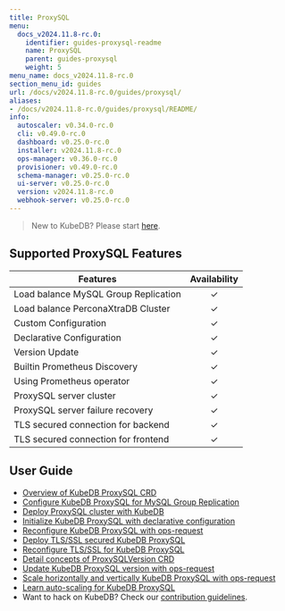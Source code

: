 ```yaml
---
title: ProxySQL
menu:
  docs_v2024.11.8-rc.0:
    identifier: guides-proxysql-readme
    name: ProxySQL
    parent: guides-proxysql
    weight: 5
menu_name: docs_v2024.11.8-rc.0
section_menu_id: guides
url: /docs/v2024.11.8-rc.0/guides/proxysql/
aliases:
- /docs/v2024.11.8-rc.0/guides/proxysql/README/
info:
  autoscaler: v0.34.0-rc.0
  cli: v0.49.0-rc.0
  dashboard: v0.25.0-rc.0
  installer: v2024.11.8-rc.0
  ops-manager: v0.36.0-rc.0
  provisioner: v0.49.0-rc.0
  schema-manager: v0.25.0-rc.0
  ui-server: v0.25.0-rc.0
  version: v2024.11.8-rc.0
  webhook-server: v0.25.0-rc.0
---
```


> New to KubeDB? Please start [here](/docs/v2024.11.8-rc.0/README).

## Supported ProxySQL Features

| Features                             | Availability |
| ------------------------------------ | :----------: |
| Load balance MySQL Group Replication |   &#10003;   |
| Load balance PerconaXtraDB Cluster   |   &#10003;   |
| Custom Configuration                 |   &#10003;   |
| Declarative Configuration            |   &#10003;   |
| Version Update                       |   &#10003;   |
| Builtin Prometheus Discovery         |   &#10003;   |
| Using Prometheus operator            |   &#10003;   |
| ProxySQL server cluster              |   &#10003;   |
| ProxySQL server failure recovery     |   &#10003;   |
| TLS secured connection for backend   |   &#10003;   |
| TLS secured connection for frontend  |   &#10003;   |

## User Guide

- [Overview of KubeDB ProxySQL CRD](/docs/v2024.11.8-rc.0/guides/proxysql/concepts/proxysql/) 
- [Configure KubeDB ProxySQL for MySQL Group Replication](/docs/v2024.11.8-rc.0/guides/proxysql/quickstart/mysqlgrp/)
- [Deploy ProxySQL cluster with KubeDB](/docs/v2024.11.8-rc.0/guides/proxysql/clustering/proxysql-cluster/) 
- [Initialize KubeDB ProxySQL with declarative configuration](/docs/v2024.11.8-rc.0/guides/proxysql/concepts/declarative-configuration/) 
- [Reconfigure KubeDB ProxySQL with ops-request](/docs/v2024.11.8-rc.0/guides/proxysql/concepts/opsrequest/)
- [Deploy TLS/SSL secured KubeDB ProxySQL](/docs/v2024.11.8-rc.0/guides/proxysql/tls/configure/)
- [Reconfigure TLS/SSL for KubeDB ProxySQL](/docs/v2024.11.8-rc.0/guides/proxysql/reconfigure-tls/cluster/)
- [Detail concepts of ProxySQLVersion CRD](/docs/v2024.11.8-rc.0/guides/proxysql/concepts/proxysql-version/)
- [Update KubeDB ProxySQL version with ops-request](/docs/v2024.11.8-rc.0/guides/proxysql/update-version/cluster/)
- [Scale horizontally and vertically KubeDB ProxySQL with ops-request](/docs/v2024.11.8-rc.0/guides/proxysql/scaling/horizontal-scaling/cluster/)
- [Learn auto-scaling for KubeDB ProxySQL](/docs/v2024.11.8-rc.0/guides/proxysql/autoscaler/compute/cluster/)
- Want to hack on KubeDB? Check our [contribution guidelines](/docs/v2024.11.8-rc.0/CONTRIBUTING).

